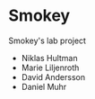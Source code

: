 <!-- /*
 * Copyright (C) 2021 - Volvo Car Corporation
 *
 * All Rights Reserved
 *
 * LEGAL NOTICE:  All information (including intellectual and technical concepts) contained herein
 * is, and remains the property of or licensed to Volvo Car Corporation.
 * This information is proprietary to Volvo Car Corporation and may be covered by patents or patent
 * applications. This information is protected by trade secret or copyright law. Dissemination of
 * this information or reproduction of this material is strictly forbidden unless prior written
 * permission is obtained from Volvo Car Corporation.
 *
 */ -->

# Smokey

Smokey's lab project

* Niklas Hultman
* Marie Liljenroth
* David Andersson
* Daniel Muhr
